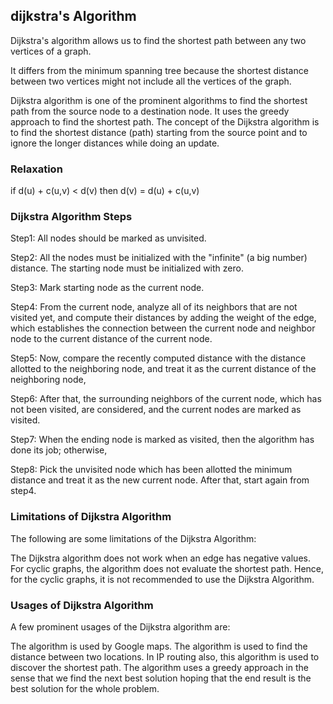 ## dijkstra's Algorithm

Dijkstra's algorithm allows us to find the shortest path between any two vertices of a graph.

It differs from the minimum spanning tree because the shortest distance between two vertices might not include all the vertices of the graph.

Dijkstra algorithm is one of the prominent algorithms to find the shortest path from the source node to a destination node. It uses the greedy approach to find the shortest path. The concept of the Dijkstra algorithm is to find the shortest distance (path) starting from the source point and to ignore the longer distances while doing an update.

### Relaxation 

if d(u) + c(u,v) < d(v)
then d(v) = d(u) + c(u,v)

### Dijkstra Algorithm Steps

Step1: All nodes should be marked as unvisited.

Step2: All the nodes must be initialized with the "infinite" (a big number) distance. The starting node must be initialized with zero.

Step3: Mark starting node as the current node.

Step4: From the current node, analyze all of its neighbors that are not visited yet, and compute their distances by adding the weight of the edge, which establishes the connection between the current node and neighbor node to the current distance of the current node.

Step5: Now, compare the recently computed distance with the distance allotted to the neighboring node, and treat it as the current distance of the neighboring node,

Step6: After that, the surrounding neighbors of the current node, which has not been visited, are considered, and the current nodes are marked as visited.

Step7: When the ending node is marked as visited, then the algorithm has done its job; otherwise,

Step8: Pick the unvisited node which has been allotted the minimum distance and treat it as the new current node. After that, start again from step4.


### Limitations of Dijkstra Algorithm
The following are some limitations of the Dijkstra Algorithm:

The Dijkstra algorithm does not work when an edge has negative values.
For cyclic graphs, the algorithm does not evaluate the shortest path. Hence, 
for the cyclic graphs, it is not recommended to use the Dijkstra Algorithm.


### Usages of Dijkstra Algorithm
A few prominent usages of the Dijkstra algorithm are:

The algorithm is used by Google maps.
The algorithm is used to find the distance between two locations.
In IP routing also, this algorithm is used to discover the shortest path.
The algorithm uses a greedy approach in the sense that we find the next best solution 
hoping that the end result is the best solution for the whole problem.
